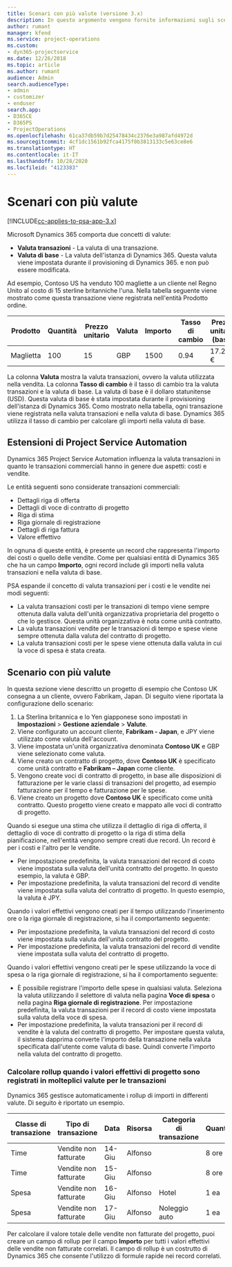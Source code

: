 ```yaml
---
title: Scenari con più valute (versione 3.x)
description: In questo argomento vengono fornite informazioni sugli scenari con più valute.
author: rumant
manager: kfend
ms.service: project-operations
ms.custom:
- dyn365-projectservice
ms.date: 12/26/2018
ms.topic: article
ms.author: rumant
audience: Admin
search.audienceType:
- admin
- customizer
- enduser
search.app:
- D365CE
- D365PS
- ProjectOperations
ms.openlocfilehash: 61ca37db59b7d25478434c2376e3a987afd4972d
ms.sourcegitcommit: 4cf1dc1561b92fca4175f0b3813133c5e63ce8e6
ms.translationtype: HT
ms.contentlocale: it-IT
ms.lasthandoff: 10/28/2020
ms.locfileid: "4123383"
---
```

# <a name="multiple-currency-scenarios"></a>Scenari con più valute

[!INCLUDE[cc-applies-to-psa-app-3.x](../includes/cc-applies-to-psa-app-3x.md)]

Microsoft Dynamics 365 comporta due concetti di valute:

- **Valuta transazioni** - La valuta di una transazione. 
- **Valuta di base** - La valuta dell'istanza di Dynamics 365. Questa valuta viene impostata durante il provisioning di Dynamics 365. e non può essere modificata.

Ad esempio, Contoso US ha venduto 100 magliette a un cliente nel Regno Unito al costo di 15 sterline britanniche l'una. Nella tabella seguente viene mostrato come questa transazione viene registrata nell'entità Prodotto ordine.

| Prodotto | Quantità | Prezzo unitario | Valuta | Importo | Tasso di cambio | Prezzo unitario (base)| Importo (base)|
|---------|----------|----------------|----------|--------|---------------|----------------------|--------------|
| Maglietta | 100      | 15             | GBP      | 1500   | 0.94          | 17.25 €               | 1,725 €       |

La colonna **Valuta** mostra la valuta transazioni, ovvero la valuta utilizzata nella vendita. La colonna **Tasso di cambio** è il tasso di cambio tra la valuta transazioni e la valuta di base. La valuta di base è il dollaro statunitense (USD). Questa valuta di base è stata impostata durante il provisioning dell'istanza di Dynamics 365.
Como mostrato nella tabella, ogni transazione viene registrata nella valuta transazioni e nella valuta di base. Dynamics 365 utilizza il tasso di cambio per calcolare gli importi nella valuta di base.

## <a name="project-service-automation-extensions"></a>Estensioni di Project Service Automation

Dynamics 365 Project Service Automation influenza la valuta transazioni in quanto le transazioni commerciali hanno in genere due aspetti: costi e vendite.

Le entità seguenti sono considerate transazioni commerciali:

- Dettagli riga di offerta
- Dettagli di voce di contratto di progetto
- Riga di stima
- Riga giornale di registrazione
- Dettagli di riga fattura
- Valore effettivo

In ognuna di queste entità, è presente un record che rappresenta l'importo dei costi o quello delle vendite. Come per qualsiasi entità di Dynamics 365 che ha un campo **Importo**, ogni record include gli importi nella valuta transazioni e nella valuta di base. 

PSA espande il concetto di valuta transazioni per i costi e le vendite nei modi seguenti:

- La valuta transazioni costi per le transazioni di tempo viene sempre ottenuta dalla valuta dell'unità organizzativa proprietaria del progetto o che lo gestisce. Questa unità organizzativa è nota come unità contratto.
- La valuta transazioni vendite per le transazioni di tempo e spese viene sempre ottenuta dalla valuta del contratto di progetto.
- La valuta transazioni costi per le spese viene ottenuta dalla valuta in cui la voce di spesa è stata creata.

## <a name="multiple-currency-scenario"></a>Scenario con più valute

In questa sezione viene descritto un progetto di esempio che Contoso UK consegna a un cliente, ovvero Fabrikam, Japan. Di seguito viene riportata la configurazione dello scenario:

1. La Sterlina britannica e lo Yen giapponese sono impostati in **Impostazioni** \> **Gestione aziendale** \> **Valute**. 
2. Viene configurato un account cliente, **Fabrikam - Japan**, e JPY viene utilizzato come valuta dell'account.
3. Viene impostata un'unità organizzativa denominata **Contoso UK** e GBP viene selezionato come valuta.
4. Viene creato un contratto di progetto, dove **Contoso UK** è specificato come unità contratto e **Fabrikam – Japan** come cliente.
5. Vengono create voci di contratto di progetto, in base alle disposizioni di fatturazione per le varie classi di transazioni del progetto, ad esempio fatturazione per il tempo e fatturazione per le spese.
6. Viene creato un progetto dove **Contoso UK** è specificato come unità contratto. Questo progetto viene creato e mappato alle voci di contratto di progetto.


Quando si esegue una stima che utilizza il dettaglio di riga di offerta, il dettaglio di voce di contratto di progetto o la riga di stima della pianificazione, nell'entità vengono sempre creati due record. Un record è per i costi e l'altro per le vendite.

- Per impostazione predefinita, la valuta transazioni del record di costo viene impostata sulla valuta dell'unità contratto del progetto. In questo esempio, la valuta è GBP.
- Per impostazione predefinita, la valuta transazioni del record di vendite viene impostata sulla valuta del contratto di progetto. In questo esempio, la valuta è JPY.

Quando i valori effettivi vengono creati per il tempo utilizzando l'inserimento ore o la riga giornale di registrazione, si ha il comportamento seguente:

- Per impostazione predefinita, la valuta transazioni del record di costo viene impostata sulla valuta dell'unità contratto del progetto.
- Per impostazione predefinita, la valuta transazioni del record di vendite viene impostata sulla valuta del contratto di progetto.

Quando i valori effettivi vengono creati per le spese utilizzando la voce di spesa o la riga giornale di registrazione, si ha il comportamento seguente:

- È possibile registrare l'importo delle spese in qualsiasi valuta. Seleziona la valuta utilizzando il selettore di valuta nella pagina **Voce di spesa** o nella pagina **Riga giornale di registrazione**. Per impostazione predefinita, la valuta transazioni per il record di costo viene impostata sulla valuta della voce di spesa. 
- Per impostazione predefinita, la valuta transazioni per il record di vendite è la valuta del contratto di progetto. Per impostare questa valuta, il sistema dapprima converte l'importo della transazione nella valuta specificata dall'utente come valuta di base. Quindi converte l'importo nella valuta del contratto di progetto. 

### <a name="computing-roll-ups-when-project-actuals-are-recorded-in-multiple-transaction-currencies"></a>Calcolare rollup quando i valori effettivi di progetto sono registrati in molteplici valute per le transazioni

Dynamics 365 gestisce automaticamente i rollup di importi in differenti valute. Di seguito è riportato un esempio.

| Classe di transazione | Tipo di transazione| Data   | Risorsa | Categoria di transazione | Quantità | Prezzo unitario | Importo      | Tasso di cambio | Importo in base |
|-------------------|------------------|--------|----------|----------------------|----------|--------------|-------------|---------------|----------------|
| Time              | Vendite non fatturate   | 14-Giu | Alfonso  |                      | 8 ore    | 20.000 JPY    | 160.000 JPY | 123           | 1.300,81 USD    |
| Time              | Vendite non fatturate   | 15-Giu | Alfonso  |                      | 8 ore    | 20.000 JPY    | 160.000 JPY | 123           | 1.300,81 USD    |
| Spesa           | Vendite non fatturate   | 16-Giu | Alfonso  | Hotel                | 1 ea     | 250 EUR      | 250 EUR     | 0.94          | 265,95 USD     |
| Spesa           | Vendite non fatturate   | 17-Giu | Alfonso  | Noleggio auto           | 1 ea     | 150 EUR      | 150 EUR     | 0.94          | 159,57 USD     |

Per calcolare il valore totale delle vendite non fatturate del progetto, puoi creare un campo di rollup per il campo **Importo** per tutti i valori effettivi delle vendite non fatturate correlati. Il campo di rollup è un costrutto di Dynamics 365 che consente l'utilizzo di formule rapide nei record correlati.
